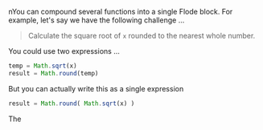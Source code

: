 nYou can compound several functions into a single Flode block. For example, let's say we have the following challenge ...

> Calculate the square root of `x` rounded to the nearest whole number. 

You could use two expressions ...

```javascript
temp = Math.sqrt(x)
result = Math.round(temp)
```

But you can actually write this as a single expression

```javascript
result = Math.round( Math.sqrt(x) )
```

The 